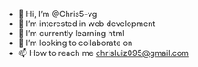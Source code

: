 - 👋 Hi, I’m @Chris5-vg
- 👀 I’m interested in web development
- 🌱 I’m currently learning html
- 💞️ I’m looking to collaborate on  
- 📫 How to reach me chrisluiz095@gmail.com

<!---
Chris5-vg/Chris5-vg is a ✨ special ✨ repository because its `README.md` (this file) appears on your GitHub profile.
You can click the Preview link to take a look at your changes.
--->
